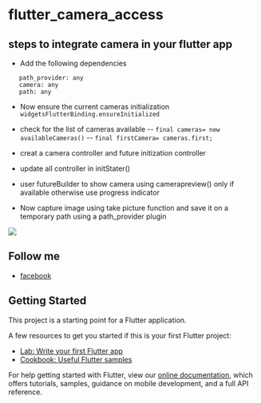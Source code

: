 # flutter_camera_access

## steps to integrate camera in your flutter app
 - Add the following dependencies 
 ```
    path_provider: any
    camera: any
    path: any
 ```
 - Now ensure the current cameras initialization 
      ` widgetsFlutterBinding.ensureInitialized `
      
 - check for the list of cameras available 
       -- `final cameras= new availableCameras()`
       -- `final firstCamera= cameras.first;`
 - creat a camera controller and future initization controller
 - update all controller in initStater()
 - user futureBuilder to show camera using camerapreview() only if available otherwise use progress indicator 
 - Now capture image using take picture function and save it on a temporary path using a path_provider plugin 

![](camera0.gif)

## Follow me 

- [facebook](https://web.facebook.com/uzairleo.336)
## Getting Started

This project is a starting point for a Flutter application.

A few resources to get you started if this is your first Flutter project:

- [Lab: Write your first Flutter app](https://flutter.dev/docs/get-started/codelab)
- [Cookbook: Useful Flutter samples](https://flutter.dev/docs/cookbook)

For help getting started with Flutter, view our
[online documentation](https://flutter.dev/docs), which offers tutorials,
samples, guidance on mobile development, and a full API reference.
